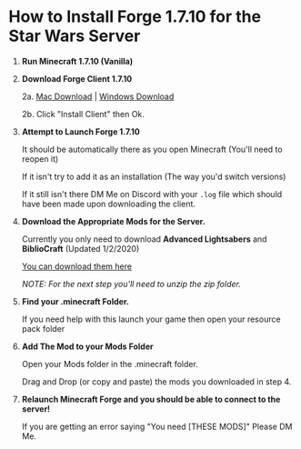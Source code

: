 # How to Install Forge 1.7.10 for the Star Wars Server

1. **Run Minecraft 1.7.10 (Vanilla)**

2. **Download Forge Client 1.7.10**

      2a. [Mac Download](https://file.io/wUo0xe) \| [Windows Download](https://file.io/EMzjC9)

      2b. Click "Install Client" then Ok.
      
3. **Attempt to Launch Forge 1.7.10**

      It should be automatically there as you open Minecraft (You'll need to reopen it)
      
      If it isn't try to add it as an installation (The way you'd switch versions)
      
      If it still isn't there DM Me on Discord with your `.log` file which should have been made upon downloading the client.

4. **Download the Appropriate Mods for the Server.**

      Currently you only need to download __Advanced Lightsabers__ and __BiblioCraft__ (Updated 1/2/2020)

      [You can download them here](https://file.io/G6iHjV)

      *NOTE: For the next step you'll need to unzip the zip folder.*

5. **Find your .minecraft Folder.**

      If you need help with this launch your game then open your resource pack folder

6. **Add The Mod to your Mods Folder**

      Open your Mods folder in the .minecraft folder.
      
      Drag and Drop (or copy and paste) the mods you downloaded in step 4.
      
7. **Relaunch Minecraft Forge and you should be able to connect to the server!**

      If you are getting an error saying "You need [THESE MODS]" Please DM Me.
